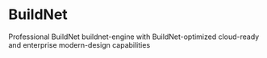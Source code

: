 # BuildNet
Professional BuildNet buildnet-engine with BuildNet-optimized cloud-ready and enterprise modern-design capabilities
